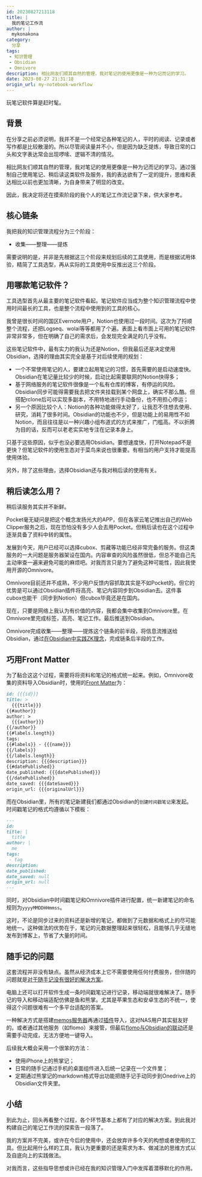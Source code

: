 ```yaml
---
id: 20230827213118
title: |
  我的笔记工作流
author: |
  mykonakona
category:
  分享
tags:
 - 知识管理
 - Obsidian
 - Omnivore
description: 相比网友们顺其自然的管理，我对笔记的使用更像是一种为记而记的学习。
date: 2023-08-27 21:31:18
origin_url: my-notebook-workflow
---
```


玩笔记软件算是赶时髦。

<!-- more -->

## 背景

在分享之前必须说明，我并不是一个经常记各种笔记的人，平时的阅读、记录或者写作都是比较散漫的。所以尽管阅读量并不小，但是因为缺乏提炼，导致日常的口头和文字表达常会出现啰嗦、逻辑不清的情况。

相比网友们顺其自然的管理，我对笔记的使用更像是一种为记而记的学习。通过强制自己使用笔记、稍后读这类软件及服务，我的表达欲有了一定的提升，思维和表达相比以前也更加清晰，为自身带来了明显的改变。

因此，我决定将还在摸索阶段的我个人的笔记工作流记录下来，供大家参考。

## 核心链条

我把我的知识管理流程分为三个阶段：

- 收集——整理——提炼

需要说明的是，并非是先根据这三个阶段来规划后续的工具使用，而是根据试用体验，精简了工具选型，再从实际的工具使用中反推出这三个阶段。

## 用哪款笔记软件？

工具选型首先从最主要的笔记软件看起。笔记软件应当成为整个知识管理流程中使用时间最长的工具，也是整个流程中使用到的工具的核心。

我曾是很长时间的国区Evernote用户，Notion也使用过一段时间。这次为了捋顺整个流程，还把Logseq、wolai等等都用了个遍。表面上看市面上可用的笔记软件非常非常多，但在明确了自己的需求后，会发现完全满足的几乎没有。

这些笔记软件中，最有实力的我认为还是Notion，但我最后还是决定使用Obsidian，选择的理由其实完全是基于对后续使用的规划：

- 一个不常使用笔记的人，要建立起用笔记的习惯，首先需要的是启动速度快。Obsidian在笔记量比较少的时候，启动比起需要联网的Notion快得多；
- 基于网络服务的笔记软件很像是一个私有仓库的博客，有停运的风险。Obsidian同步可能得需要我去把文件夹挂载到某个网盘上，确实不那么酷。但搭配rclone后可以实现多副本，不用特地进行手动备份，也不用担心停运；
- 另一个原因比较个人：Notion的各种功能做得太好了，让我忍不住想去使用、研究，消耗了很多时间。Obsidian的功能也不少，但是功能上的易用性不如Notion，而且往往是以一种兴趣小组布道式的方式来推广，门槛高。不以折腾为目的话，反而可以老老实实地专注在记录本身上。

只基于这些原因，似乎也没必要选用Obsidian。要想速度快，打开Notepad不是更快？但笔记软件的使用生态对于菜鸟来说也很重要。有相当的用户支持才能提高使用体验。

另外，除了这些理由，选择Obsidian还与我对稍后读的使用有关。

## 稍后读怎么用？

稍后读服务其实并不新鲜。

Pocket毫无疑问是把这个概念发扬光大的APP，但在各家云笔记推出自己的Web Clipper服务之后，现在恐怕没有多少人会去用Pocket。但稍后读也在这个过程中逐渐具备了资料中转的属性。

发展到今天，用户已经可以选择cubox、剪藏等功能已经非常完备的服务。但这类服务的一大问题是服务器架设在国内。内容审查的风险虽然很低，但总不能自己先主动审查一遍来避免可能的麻烦吧。对我而言只是为了避免这种可能性，因此我使用开源的Omnivore。

Omnivore目前还并不成熟，不少用户反馈内容抓取其实是不如Pocket的。但它的优势是可以通过Obsidian插件将高亮、笔记内容同步到Obsidian去。这件事cubox也能干（同步到Notion）但cubox毕竟还是在国内。

现在，只要是网络上我认为有价值的内容，我都会集中收集到Omnivore里。在Omnivore里完成标签，高亮、笔记工作。最后推送到Obsidian。

Omnivore完成收集——整理——提炼这个链条的前半段，将信息流推送给Obsidian，通过[在Obsidian中实践ZK理念][1]，完成链条后半段的工作。

## 巧用Front Matter

为了黏合这这个过程，需要将将资料和笔记的格式统一起来。例如，Omnivore收集的资料导入Obsidian时，使用的[Front Matter][2]为：

```markdown
id: {{{id}}}
title: >
  {{{title}}}
{{#author}}
author: >
  {{{author}}}
{{/author}}
{{#labels.length}}
tags:
{{#labels}} - {{{name}}}
{{/labels}}
{{/labels.length}}
description: {{{description}}}
{{#datePublished}}
date_published: {{{datePublished}}}
{{/datePublished}}
date_saved: {{{dateSaved}}}
origin_url: {{{originalUrl}}}
```

而在Obsidian里，所有的笔记新建我们都通过Obsidian的`创建时间戳笔记`来发起。时间戳笔记的格式均遵循以下模板：

```markdown
---
id: 
title: |
  title
author: |
  me
tags:
 - tag
description: 
date_published: 
date_saved: null
origin_url: null
---
```

同时，对Obsidian中时间戳笔记和Omnivore插件进行配置，统一新建笔记的命名规则为`yyyyMMDDHHmmss`。

这时，不论是同步过来的资料还是新增的笔记，都做到了元数据和格式上的尽可能地统一。这种做法的优势在于，笔记的元数据整理起来很轻松，且能够几乎无缝地发布到博客上，节省了大量的时间。

## 随手记的问题

这套流程并非没有缺点。虽然从经济成本上它不需要使用任何付费服务，但伴随的问题就是[对于随手记没有很好的解决方案][3]。

电脑上还可以打开软件生成一条时间戳笔记进行记录，移动端就很难解决了。随手记的导入和移动端适配仿佛是鱼和熊掌。尤其是苹果生态和安卓生态的不统一，使得这个问题很难有一个多平台适配的答案。

一种解决方式是搭建[memos服务器][4]再通过[插件][5]导入，这对NAS用户其实挺友好的。或者通过其他服务（如flomo）来接管，但最后[flomo与Obsidian的联动][6]还是需要手动完成，无法方便地一键导入。

后续我大概会采用一个很笨的方法：

- 使用iPhone上的熊掌记；
- 日常的随手记通过手机的桌面组件进入后统一记录在一个文件里；
- 定期通过熊掌记的markdown格式导出功能把随手记手动同步到Onedrive上的Obsidian文件夹里。

## 小结

到此为止，回头再看整个过程，各个环节基本上都有了对应的解决方案。到此我对构建自己的笔记工作流的探索告一段落了。

我的方案并不完美，或许在今后的使用中，还会放弃许多今天的构想或者使用的工具。但比起用什么样的工具，我认为更重要的还是需求为本、做减法的思维方式以及自底向上的实践做法。

对我而言，这些指导思想或许已经在我的知识管理入门中发挥着潜移默化的作用。

[1]: https://zhuanlan.zhihu.com/p/360599265 "用Obsidian实现Zettelkasten看这一篇就够了（上）"
[2]: https://docs.omnivore.app/integrations/obsidian.html#front-matter "Sync all your reading to Obsidian "
[3]: https://forum-zh.obsidian.md/t/topic/15659 "建议官方内置memos插件，完善随手记碎碎念功能"
[4]: https://github.com/usememos/memos "A privacy-first, lightweight note-taking service. Easily capture and share your great thoughts. "
[5]: https://github.com/catnu/obsidian-memos-fetch "obsidian plugin to pull memos. Contribute to catnu/obsidian-memos-fetch development by creating an account on GitHub."
[6]: https://forum-zh.obsidian.md/t/topic/20120/3 "各司其职：Flomo,Obsidian的联动使用"
